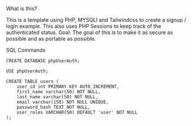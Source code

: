 What is this?

This is a template using PHP, MYSQLI and Tailwindcss to create a signup / login example.
This also uses PHP Sessions to keep track of the authenticated status.
Goal: The goal of this is to make it as secure as possible and as portable as possible.

SQL Commands

```
CREATE DATABASE phpUserAuth;

USE phpUserAuth;

CREATE TABLE users (
    user_id int PRIMARY KEY AUTO_INCREMENT,
    first_name varchar(50) NOT NULL,
    last_name varchar(50) NOT NULL,
    email varchar(150) NOT NULL UNIQUE,
    password_hash TEXT NOT NULL,
    user_roles VARCHAR(50) DEFAULT 'user' NOT NULL
);
```